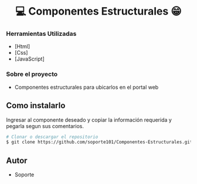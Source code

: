 <h1 align="center">💻 Componentes Estructurales 😁</h1>

### Herramientas Utilizadas

- [Html]
- [Css]
- [JavaScript]

### Sobre el proyecto

- Componentes estructurales para ubicarlos en el portal web

## Como instalarlo

Ingresar al componente deseado y copiar la información requerida y pegarla segun sus comentarios.

```bash
# Clonar o descargar el repositorio
$ git clone https://github.com/soporte101/Componentes-Estructurales.git

```

## Autor

- Soporte
